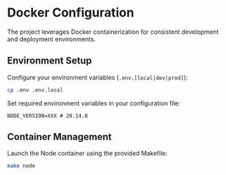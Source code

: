 # Docker Configuration
The project leverages Docker containerization for consistent development and deployment environments.

## Environment Setup
Configure your environment variables (`.env.[local|dev|prod]`):
```bash
cp .env .env.local
```

Set required environment variables in your configuration file:
```
NODE_VERSION=XXX # 20.14.0
```

## Container Management
Launch the Node container using the provided Makefile:
```bash
make node
```
